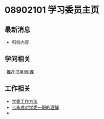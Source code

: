 # 08902101 学习委员主页

## 最新消息

- 归档内容



## 学问相关
-[推荐书单/网课](/studies-commissary/officialsthings/boollist.html)

## 工作相关
- [学委工作方法](/studies-commissary/officialsthings/学委工作方法.html)
- [韦永成对学委一职的理解](officialsthings/韦永成对学委一职的理解.html)
- 